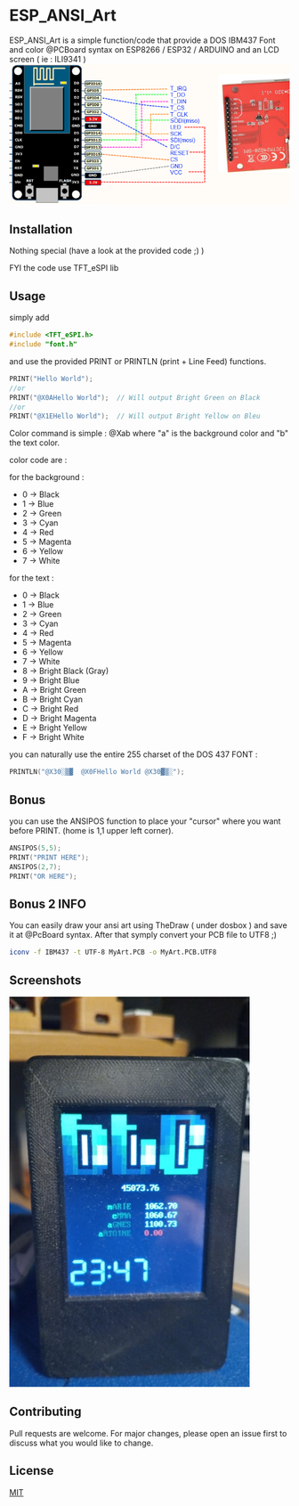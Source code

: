 # ESP_ANSI_Art

ESP_ANSI_Art is a simple function/code that provide a DOS IBM437 Font and color @PCBoard syntax on ESP8266 / ESP32 / ARDUINO and  an LCD screen ( ie : ILI9341 )
 ![wire](README_Medias/wire.png)

## Installation

Nothing special (have a look at the provided code ;) )

FYI the code use TFT_eSPI lib

## Usage
simply add 


```c
#include <TFT_eSPI.h>
#include "font.h"
```

and use the provided PRINT or PRINTLN (print + Line Feed) functions.

```c
PRINT("Hello World");
//or
PRINT("@X0AHello World");  // Will output Bright Green on Black
//or
PRINT("@X1EHello World");  // Will output Bright Yellow on Bleu
```

Color command is simple : @Xab
where "a" is the background color and "b" the text color.

color code are : 

for the background : 
* 0 -> Black
* 1 -> Blue
* 2 -> Green
* 3 -> Cyan
* 4 -> Red
* 5 -> Magenta
* 6 -> Yellow
* 7 -> White

for the text : 
* 0 -> Black
* 1 -> Blue
* 2 -> Green
* 3 -> Cyan
* 4 -> Red
* 5 -> Magenta
* 6 -> Yellow
* 7 -> White
* 8 -> Bright Black (Gray)
* 9 -> Bright Blue
* A -> Bright Green
* B -> Bright Cyan
* C -> Bright Red
* D -> Bright Magenta
* E -> Bright Yellow
* F -> Bright White

you can naturally use the entire 255 charset of the DOS 437 FONT :
```c
PRINTLN("@X30░▒▓  @X0FHello World @X30▓▒░");
```

## Bonus
you can use the ANSIPOS function to place your "cursor" where you want before PRINT.
(home is 1,1 upper left corner).

```c
ANSIPOS(5,5);
PRINT("PRINT HERE");
ANSIPOS(2,7);
PRINT("OR HERE");
```

## Bonus 2 INFO
You can easily draw your ansi art using TheDraw ( under dosbox ) and save it at @PcBoard syntax.
After that symply convert your PCB file to UTF8 ;)

```bash
iconv -f IBM437 -t UTF-8 MyArt.PCB -o MyArt.PCB.UTF8
```


## Screenshots
 ![wire](README_Medias/BTC.png)

## Contributing
Pull requests are welcome. For major changes, please open an issue first to discuss what you would like to change.

## License
[MIT](https://choosealicense.com/licenses/mit/)
